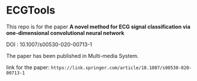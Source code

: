 # ECGTools

This repo is for the paper **A novel method for ECG signal classification via one-dimensional convolutional neural network**

DOI : 10.1007/s00530-020-00713-1

The paper has been published in Multi-media System.

link for the paper: `https://link.springer.com/article/10.1007/s00530-020-00713-1`
